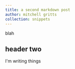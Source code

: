 ```yaml
---
title: a second markdown post
author: mitchell gritts
collection: snippets
---
```


blah

## header two

I'm writing things

